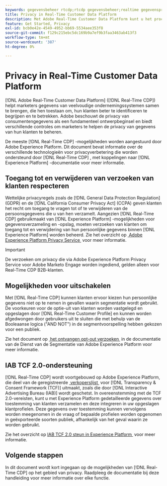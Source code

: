 ```yaml
---
keywords: gegevensbeheer rtcdp;rtcdp gegevensbeheer;realtime gegevensprofielbeheer van klanten;privacy rtcdp;rtcdp privacy
title: Privacy in Real-Time Customer Data Platform
description: Met Adobe Real-Time Customer Data Platform kunt u het proces stroomlijnen waarbij uw gegevensbewerkingen voldoen aan de privacyregels.
feature: Get Started, Privacy
exl-id: bcb0e42e-4549-4952-bb69-5534aee353f8
source-git-commit: f129c215ebc5dc169b9a7ef9b3faa3463ab413f3
workflow-type: tm+mt
source-wordcount: '387'
ht-degree: 0%

---
```


# Privacy in Real-Time Customer Data Platform

[!DNL Adobe Real-Time Customer Data Platform] ([!DNL Real-Time CDP]) helpt marketers gegevens van veelvoudige ondernemingssystemen samen te brengen, die hen toestaan om, hun klanten beter te identificeren te begrijpen en te betrekken. Adobe beschouwt de privacy van consumentengegevens als een fundamenteel ontwerpbeginsel en biedt verschillende controles om marketers te helpen de privacy van gegevens van hun klanten te beheren.

De meeste [!DNL Real-Time CDP] -mogelijkheden worden aangestuurd door Adobe Experience Platform. Dit document bevat informatie over de verschillende technologieën voor privacyverbetering die worden ondersteund door [!DNL Real-Time CDP] , met koppelingen naar [!DNL Experience Platform] -documentatie voor meer informatie.

## Toegang tot en verwijderen van verzoeken van klanten respecteren

Wettelijke privacyregels zoals de [!DNL General Data Protection Regulation] (GDPR) en de [!DNL California Consumer Privacy Act] (CCPA) geven klanten het recht om toegang te vragen tot of te verwijderen van de persoonsgegevens die u van hen verzamelt. Aangezien [!DNL Real-Time CDP] gebruikmaakt van [!DNL Experience Platform] -mogelijkheden voor gegevensverzameling en -opslag, moeten verzoeken van klanten om toegang tot en verwijdering van hun persoonlijke gegevens binnen [!DNL Experience Platform] worden beheerd. Zie het overzicht op [&#x200B; Adobe Experience Platform Privacy Service &#x200B;](../../privacy-service/home.md) voor meer informatie.

>[!IMPORTANT]
>
> De verzoeken om privacy die via Adobe Experience Platform Privacy Service voor Adobe Marketo Engage worden ingediend, gelden alleen voor Real-Time CDP B2B-klanten.

## Mogelijkheden voor uitschakelen

Met [!DNL Real-Time CDP] kunnen klanten ervoor kiezen hun persoonlijke gegevens niet op te nemen in gevallen waarin segmentatie wordt gebruikt. De voorkeuren voor de optie-uit van klanten worden vastgelegd en opgeslagen door [!DNL Real-Time Customer Profile] en kunnen worden afgedwongen door gebruikers uit te sluiten die met behulp van de Booleaanse logica (&quot;AND NOT&quot;) in de segmentvoorspelling hebben gekozen voor een publiek.

Zie het document op [&#x200B; het ontvangen opt-out verzoeken &#x200B;](../../segmentation/tutorials/consents.md) in de documentatie van de Dienst van de Segmentatie van Adobe Experience Platform voor meer informatie.

## IAB TCF 2.0-ondersteuning

[!DNL Real-Time CDP] wordt voortgebouwd op Adobe Experience Platform, die deel van de geregistreerde [&#x200B; verkoperslijst &#x200B;](https://iabeurope.eu/vendor-list-tcf/) voor [!DNL Transparency & Consent Framework (TCF)] uitmaakt, zoals die door [!DNL Interactive Advertising Bureau (IAB)] wordt geschetst. In overeenstemming met de TCF 2.0-vereisten, kunt u met Experience Platform gedetailleerde gegevens over toestemming van klanten verzamelen en deze integreren in uw opgeslagen klantprofielen. Deze gegevens over toestemming kunnen vervolgens worden meegenomen in de vraag of bepaalde profielen worden opgenomen in geëxporteerde soorten publiek, afhankelijk van het geval waarin ze worden gebruikt.

Zie het overzicht op [&#x200B; IAB TCF 2.0 steun in Experience Platform &#x200B;](../../landing/governance-privacy-security/consent/iab/overview.md) voor meer informatie.

## Volgende stappen

In dit document wordt kort ingegaan op de mogelijkheden van [!DNL Real-Time CDP] op het gebied van privacy. Raadpleeg de documentatie bij deze handleiding voor meer informatie over elke functie.
